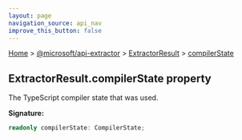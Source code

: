 ```yaml
---
layout: page
navigation_source: api_nav
improve_this_button: false
---
```



[Home](./index.md) &gt; [@microsoft/api-extractor](./api-extractor.md) &gt; [ExtractorResult](./api-extractor.extractorresult.md) &gt; [compilerState](./api-extractor.extractorresult.compilerstate.md)

## ExtractorResult.compilerState property

The TypeScript compiler state that was used.

<b>Signature:</b>

```typescript
readonly compilerState: CompilerState;
```

